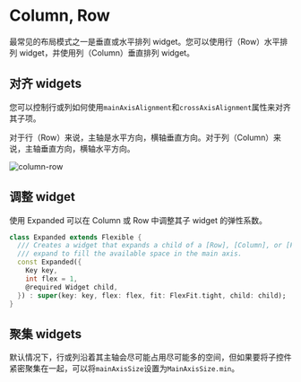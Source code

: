 # Column, Row

最常见的布局模式之一是垂直或水平排列 widget。您可以使用行（Row）水平排列 widget，并使用列（Column）垂直排列 widget。

## 对齐 widgets

您可以控制行或列如何使用`mainAxisAlignment`和`crossAxisAlignment`属性来对齐其子项。

对于行（Row）来说，主轴是水平方向，横轴垂直方向。对于列（Column）来说，主轴垂直方向，横轴水平方向。

![column-row](https://i.imgur.com/SdhKhsL.png)

## 调整 widget

使用 Expanded 可以在 Column 或 Row 中调整其子 widget 的弹性系数。

```dart
class Expanded extends Flexible {
  /// Creates a widget that expands a child of a [Row], [Column], or [Flex]
  /// expand to fill the available space in the main axis.
  const Expanded({
    Key key,
    int flex = 1,
    @required Widget child,
  }) : super(key: key, flex: flex, fit: FlexFit.tight, child: child);
}
```

## 聚集 widgets

默认情况下，行或列沿着其主轴会尽可能占用尽可能多的空间，但如果要将子控件紧密聚集在一起，可以将`mainAxisSize`设置为`MainAxisSize.min`。
